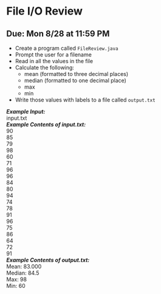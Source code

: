 # File I/O Review

## Due: Mon 8/28 at 11:59 PM

- Create a program called `FileReview.java`
- Prompt the user for a filename
- Read in all the values in the file
- Calculate the following:
  - mean (formatted to three decimal places)
  - median (formatted to one decimal place)
  - max
  - min
- Write those values with labels to a file called `output.txt`

***Example Input:***\
input.txt\
***Example Contents of input.txt:***\
90\
85\
79\
98\
60\
71\
96\
96\
84\
80\
94\
74\
78\
91\
96\
75\
86\
64\
72\
91\
***Example Contents of output.txt:***\
Mean: 83.000\
Median: 84.5\
Max: 98\
Min: 60

